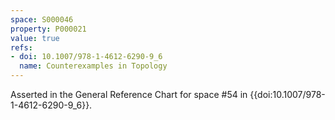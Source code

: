 ```yaml
---
space: S000046
property: P000021
value: true
refs:
- doi: 10.1007/978-1-4612-6290-9_6
  name: Counterexamples in Topology
---
```


Asserted in the General Reference Chart for space #54 in
{{doi:10.1007/978-1-4612-6290-9_6}}.
